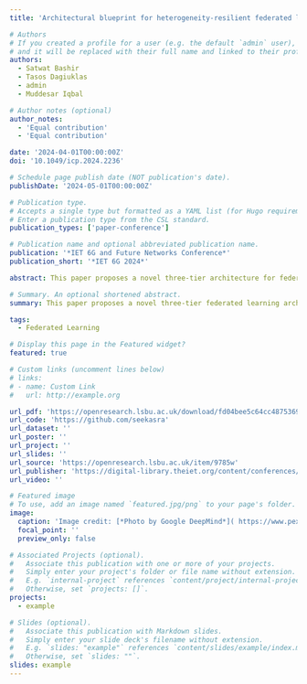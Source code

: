 ```yaml
---
title: 'Architectural blueprint for heterogeneity-resilient federated learning'

# Authors
# If you created a profile for a user (e.g. the default `admin` user), write the username (folder name) here
# and it will be replaced with their full name and linked to their profile.
authors:
  - Satwat Bashir
  - Tasos Dagiuklas
  - admin
  - Muddesar Iqbal

# Author notes (optional)
author_notes:
  - 'Equal contribution'
  - 'Equal contribution'

date: '2024-04-01T00:00:00Z'
doi: '10.1049/icp.2024.2236'

# Schedule page publish date (NOT publication's date).
publishDate: '2024-05-01T00:00:00Z'

# Publication type.
# Accepts a single type but formatted as a YAML list (for Hugo requirements).
# Enter a publication type from the CSL standard.
publication_types: ['paper-conference']

# Publication name and optional abbreviated publication name.
publication: '*IET 6G and Future Networks Conference*'
publication_short: '*IET 6G 2024*'

abstract: This paper proposes a novel three-tier architecture for federated learning to optimize edge computing environments. The proposed architecture addresses the challenges associated with client data heterogeneity and computational constraints. It introduces a scalable, privacy-preserving framework that enhances the efficiency of distributed machine learning. Through experimentation, the paper demonstrates the architecture’s capability to manage non-IID data sets more effectively than traditional federated learning models. Additionally, the paper highlights the potential of this innovative approach to significantly improve model accuracy, reduce communication overhead, and facilitate broader adoption of federated learning technologies.

# Summary. An optional shortened abstract.
summary: This paper proposes a novel three-tier federated learning architecture that optimizes edge computing by addressing data heterogeneity and computational constraints, improving model accuracy, reducing communication overhead, and enhancing adoption of federated learning.

tags:
  - Federated Learning

# Display this page in the Featured widget?
featured: true

# Custom links (uncomment lines below)
# links:
# - name: Custom Link
#   url: http://example.org

url_pdf: 'https://openresearch.lsbu.ac.uk/download/fd04bee5c64cc48753695c1556c3848ded6f6c435b29e2b83daef8c7d9537904/663311/GreenBytes__Intelligent_Energy_Estimation_for_Edge_Cloud.pdf'
url_code: 'https://github.com/seekasra'
url_dataset: ''
url_poster: ''
url_project: ''
url_slides: ''
url_source: 'https://openresearch.lsbu.ac.uk/item/9785w'
url_publisher: 'https://digital-library.theiet.org/content/conferences/10.1049/icp.2024.2237'
url_video: ''

# Featured image
# To use, add an image named `featured.jpg/png` to your page's folder.
image:
  caption: 'Image credit: [*Photo by Google DeepMind*]( https://www.pexels.com/photo/digital-3d-model-of-a-mechanical-component-25630343/)'
  focal_point: ''
  preview_only: false

# Associated Projects (optional).
#   Associate this publication with one or more of your projects.
#   Simply enter your project's folder or file name without extension.
#   E.g. `internal-project` references `content/project/internal-project/index.md`.
#   Otherwise, set `projects: []`.
projects:
  - example

# Slides (optional).
#   Associate this publication with Markdown slides.
#   Simply enter your slide deck's filename without extension.
#   E.g. `slides: "example"` references `content/slides/example/index.md`.
#   Otherwise, set `slides: ""`.
slides: example
---
```

